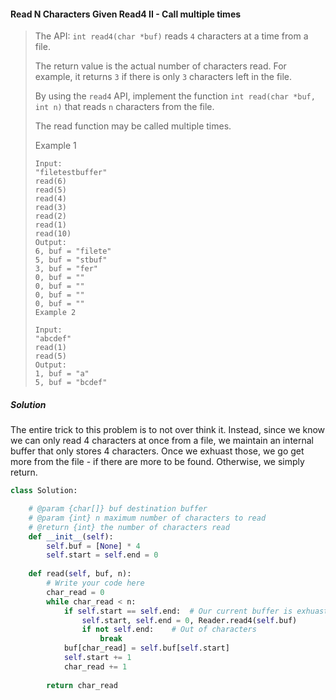 #### Read N Characters Given Read4 II - Call multiple times
> The API: `int read4(char *buf)` reads `4` characters at a time from a file.
>
> The return value is the actual number of characters read. For example, it returns `3` if there is only `3` characters left in the file.
>
> By using the `read4` API, implement the function `int read(char *buf, int n)` that reads `n` characters from the file.
>
> The read function may be called multiple times.
>
> Example 1
> ```
> Input:
> "filetestbuffer"
> read(6)
> read(5)
> read(4)
> read(3)
> read(2)
> read(1)
> read(10)
> Output:
> 6, buf = "filete"
> 5, buf = "stbuf"
> 3, buf = "fer"
> 0, buf = ""
> 0, buf = ""
> 0, buf = ""
> 0, buf = ""
> Example 2
> 
> Input:
> "abcdef"
> read(1)
> read(5)
> Output:
> 1, buf = "a"
> 5, buf = "bcdef"
> ```

##### Solution

The entire trick to this problem is to not over think it. Instead, since we know we can only read 4 characters at once from a file, we maintain an internal buffer that only stores 4 characters. Once we exhuast those, we go get more from the file - if there are more to be found. Otherwise, we simply return.

```py
class Solution:

    # @param {char[]} buf destination buffer
    # @param {int} n maximum number of characters to read
    # @return {int} the number of characters read
    def __init__(self):
        self.buf = [None] * 4
        self.start = self.end = 0
        
    def read(self, buf, n):
        # Write your code here
        char_read = 0
        while char_read < n:
            if self.start == self.end:  # Our current buffer is exhuasted
                self.start, self.end = 0, Reader.read4(self.buf)
                if not self.end:    # Out of characters
                    break
            buf[char_read] = self.buf[self.start]
            self.start += 1
            char_read += 1
        
        return char_read
```